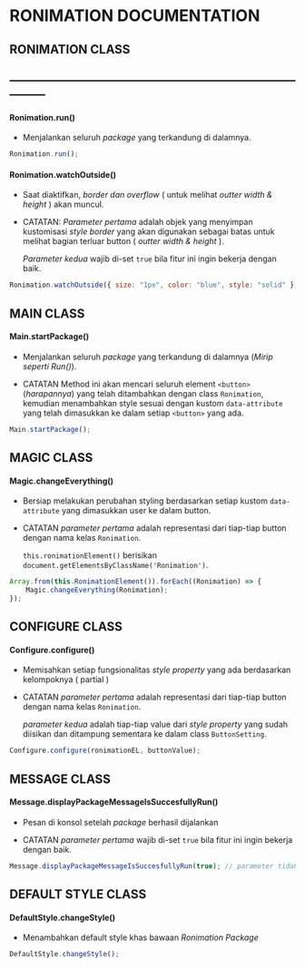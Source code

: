 # RONIMATION DOCUMENTATION

## RONIMATION CLASS
## ———————————————————————————

#### Ronimation.run()
- Menjalankan seluruh *package* yang terkandung di dalamnya.

```js
Ronimation.run();
```

#### Ronimation.watchOutside()
- Saat diaktifkan, *border dan overflow* ( untuk melihat *outter width & height* ) akan muncul.

- CATATAN: 
  *Parameter pertama* adalah objek yang menyimpan kustomisasi *style border* yang akan digunakan sebagai batas untuk melihat bagian terluar button ( *outter width & height* ).

  *Parameter kedua* wajib di-set `true` bila fitur ini ingin bekerja dengan baik.

```js
Ronimation.watchOutside({ size: "1px", color: "blue", style: "solid" }, true).run();
```

## MAIN CLASS

#### Main.startPackage()
- Menjalankan seluruh *package* yang terkandung di dalamnya (*Mirip seperti Run()*).

- CATATAN
  Method ini akan mencari seluruh element `<button>` (*harapannya*) yang telah ditambahkan dengan class `Ronimation`, kemudian menambahkan style sesuai dengan kustom `data-attribute` yang telah dimasukkan ke dalam setiap `<button>` yang ada.

```js
Main.startPackage();
```

## MAGIC CLASS

#### Magic.changeEverything()
- Bersiap melakukan perubahan styling berdasarkan setiap kustom `data-attribute` yang dimasukkan user ke dalam button.

- CATATAN
  *parameter pertama* adalah representasi dari tiap-tiap button dengan nama kelas `Ronimation`.

  `this.ronimationElement()` berisikan `document.getElementsByClassName('Ronimation')`.

```js
Array.from(this.RonimationElement()).forEach((Ronimation) => {
    Magic.changeEverything(Ronimation);
});
```

## CONFIGURE CLASS

#### Configure.configure()
- Memisahkan setiap fungsionalitas *style property* yang ada berdasarkan kelompoknya ( partial )

- CATATAN 
  *parameter pertama* adalah representasi dari tiap-tiap button dengan nama kelas `Ronimation`.

  *parameter kedua* adalah tiap-tiap value dari *style property* yang sudah diisikan dan ditampung sementara ke dalam class `ButtonSetting`.

```js
Configure.configure(ronimationEL, buttonValue);
```

## MESSAGE CLASS

#### Message.displayPackageMessageIsSuccesfullyRun()
- Pesan di konsol setelah *package* berhasil dijalankan

- CATATAN
  *parameter pertama* wajib di-set `true` bila fitur ini ingin bekerja dengan baik.

```js
Message.displayPackageMessageIsSuccesfullyRun(true); // parameter tidak wajib diisi
```

## DEFAULT STYLE CLASS

#### DefaultStyle.changeStyle()
- Menambahkan default style khas bawaan *Ronimation Package* 

```js
DefaultStyle.changeStyle();
```






